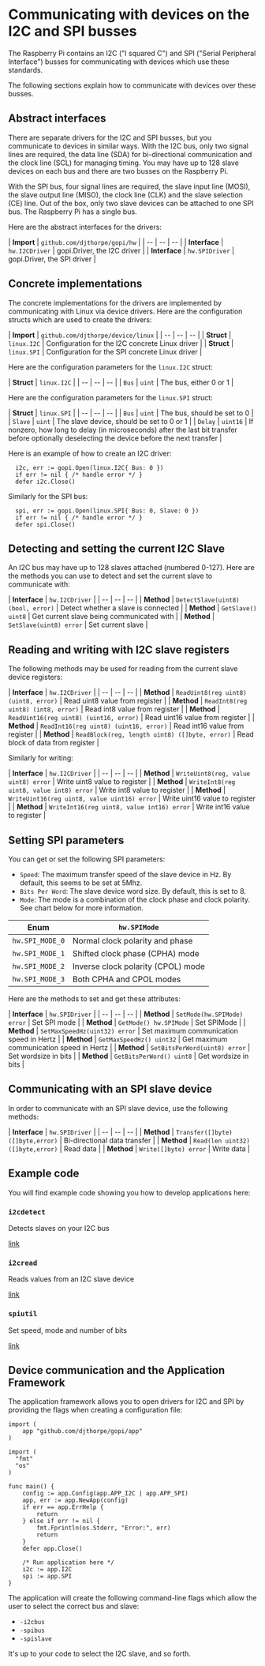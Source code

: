 
# Communicating with devices on the I2C and SPI busses

The Raspberry Pi contains an I2C ("I squared C") and SPI ("Serial Peripheral Interface")
busses for communicating with devices which use these standards.

The following sections explain how to communicate with devices over these busses.

## Abstract interfaces

There are separate drivers for the I2C and SPI busses, but you communicate to
devices in similar ways. With the I2C bus, only two signal lines are required,
the data line (SDA) for bi-directional communication and the clock line (SCL)
for managing timing. You may have up to 128 slave devices on each bus and 
there are two busses on the Raspberry Pi.

With the SPI bus, four signal lines are required, the slave input line (MOSI),
the slave output line (MISO), the clock line (CLK) and the slave selection (CE)
line. Out of the box, only two slave devices can be attached to one SPI bus.
The Raspberry Pi has a single bus.

Here are the abstract interfaces for the drivers:

| **Import** | `github.com/djthorpe/gopi/hw` |
| -- | -- | -- |
| **Interface** | `hw.I2CDriver` | gopi.Driver, the I2C driver |
| **Interface** | `hw.SPIDriver` | gopi.Driver, the SPI driver |

## Concrete implementations

The concrete implementations for the drivers are implemented by communicating
with Linux via device drivers. Here are the configuration structs which are
used to create the drivers:

| **Import** | `github.com/djthorpe/device/linux` |
| -- | -- | -- |
| **Struct** | `linux.I2C` | Configuration for the I2C concrete Linux driver |
| **Struct** | `linux.SPI` | Configuration for the SPI concrete Linux driver |

Here are the configuration parameters for the `linux.I2C` struct:

| **Struct** | `linux.I2C` |
| -- | -- | -- |
| `Bus` | `uint` | The bus, either 0 or 1 |

Here are the configuration parameters for the `linux.SPI` struct:

| **Struct** | `linux.SPI` |
| -- | -- | -- |
| `Bus` | `uint` | The bus, should be set to 0 |
| `Slave` | `uint` | The slave device, should be set to 0 or 1 |
| `Delay` | `uint16` | If nonzero, how long to delay (in microseconds) after the last bit transfer before optionally deselecting the device before the next transfer |

Here is an example of how to create an I2C driver:

```
  i2c, err := gopi.Open(linux.I2C{ Bus: 0 })
  if err != nil { /* handle error */ }
  defer i2c.Close()
```

Similarly for the SPI bus:

```
  spi, err := gopi.Open(linux.SPI{ Bus: 0, Slave: 0 })
  if err != nil { /* handle error */ }
  defer spi.Close()
```

## Detecting and setting the current I2C Slave

An I2C bus may have up to 128 slaves attached (numbered 0-127). Here are the
methods you can use to detect and set the current slave to communicate with:

| **Interface** | `hw.I2CDriver` |
| -- | -- | -- |
| **Method** | `DetectSlave(uint8) (bool, error)` | Detect whether a slave is connected |
| **Method** | `GetSlave() uint8` | Get current slave being communicated with |
| **Method** | `SetSlave(uint8) error` | Set current slave |

## Reading and writing with I2C slave registers

The following methods may be used for reading from the current slave device registers:

| **Interface** | `hw.I2CDriver` |
| -- | -- | -- |
| **Method** | `ReadUint8(reg uint8) (uint8, error)` | Read uint8 value from register |
| **Method** | `ReadInt8(reg uint8) (int8, error)` | Read int8 value from register |
| **Method** | `ReadUint16(reg uint8) (uint16, error)` | Read uint16 value from register |
| **Method** | `ReadInt16(reg uint8) (uint16, error)` | Read int16 value from register |
| **Method** | `ReadBlock(reg, length uint8) ([]byte, error)` | Read block of data from register |

Similarly for writing:

| **Interface** | `hw.I2CDriver` |
| -- | -- | -- |
| **Method** | `WriteUint8(reg, value uint8) error` | Write uint8 value to register |
| **Method** | `WriteInt8(reg uint8, value int8) error` | Write int8 value to register |
| **Method** | `WriteUint16(reg uint8, value uint16) error` | Write uint16 value to register |
| **Method** | `WriteInt16(reg uint8, value int16) error` | Write int16 value to register |

## Setting SPI parameters

You can get or set the following SPI parameters:

  * `Speed`: The maximum transfer speed of the slave device in Hz. By default,
    this seems to be set at 5Mhz.
  * `Bits Per Word`: The slave device word size. By default, this is set to 8.
  * `Mode`: The mode is a combination of the clock phase and clock polarity. See
    chart below for more information.

| **Enum** | `hw.SPIMode` |
| -- | -- |
| `hw.SPI_MODE_0` | Normal clock polarity and phase |
| `hw.SPI_MODE_1` | Shifted clock phase (CPHA) mode |
| `hw.SPI_MODE_2` | Inverse clock polarity (CPOL) mode |
| `hw.SPI_MODE_3` | Both CPHA and CPOL modes |

Here are the methods to set and get these attributes:

| **Interface** | `hw.SPIDriver` |
| -- | -- | -- |
| **Method** | `SetMode(hw.SPIMode) error` | Set SPI mode |
| **Method** | `GetMode() hw.SPIMode` | Set SPIMode |
| **Method** | `SetMaxSpeedHz(uint32) error` | Set maximum communication speed in Hertz |
| **Method** | `GetMaxSpeedHz() uint32` | Get maximum communication speed in Hertz |
| **Method** | `SetBitsPerWord(uint8) error` | Set wordsize in bits |
| **Method** | `GetBitsPerWord() uint8` | Get wordsize in bits |

## Communicating with an SPI slave device

In order to communicate with an SPI slave device, use the following methods:

| **Interface** | `hw.SPIDriver` |
| -- | -- | -- |
| **Method** | `Transfer([]byte) ([]byte,error)` | Bi-directional data transfer |
| **Method** | `Read(len uint32) ([]byte,error)` | Read data |
| **Method** | `Write([]byte) error` | Write data |

## Example code

You will find example code showing you how to develop applications here:

### `i2cdetect`

Detects slaves on your I2C bus

[link](https://github.com/djthorpe/gopi/blob/master/examples/i2c/i2cdetect.go)

### `i2cread`

Reads values from an I2C slave device

[link](https://github.com/djthorpe/gopi/blob/master/examples/i2c/i2cread.go)

### `spiutil`

Set speed, mode and number of bits

[link](https://github.com/djthorpe/gopi/blob/master/examples/spi/spiutil.go)

## Device communication and the Application Framework

The application framework allows you to open drivers for I2C and SPI by providing
the flags when creating a configuration file:

```
import (
	app "github.com/djthorpe/gopi/app"
)

import (
  "fmt"
  "os"
)

func main() {
	config := app.Config(app.APP_I2C | app.APP_SPI)
	app, err := app.NewApp(config)
	if err == app.ErrHelp {
		return
	} else if err != nil {
		fmt.Fprintln(os.Stderr, "Error:", err)
		return
	}
	defer app.Close()
	
	/* Run application here */
	i2c := app.I2C
	spi := app.SPI
}

```

The application will create the following command-line flags which allow
the user to select the correct bus and slave:

  * `-i2cbus`
  * `-spibus` 
  * `-spislave` 
  
It's up to your code to select the I2C slave, and so forth.






